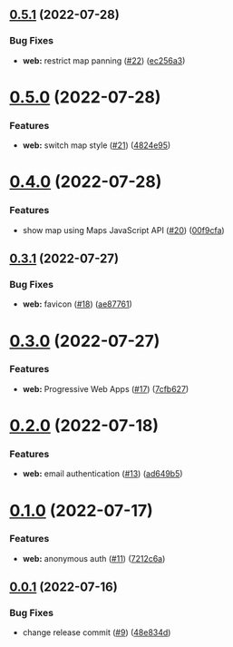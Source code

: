 ## [0.5.1](https://github.com/KazuyaHara/centro/compare/v0.5.0...v0.5.1) (2022-07-28)


### Bug Fixes

* **web:** restrict map panning ([#22](https://github.com/KazuyaHara/centro/issues/22)) ([ec256a3](https://github.com/KazuyaHara/centro/commit/ec256a3b89417dacf781afe64c94e3e3f1f8fc65))

# [0.5.0](https://github.com/KazuyaHara/centro/compare/v0.4.0...v0.5.0) (2022-07-28)


### Features

* **web:** switch map style ([#21](https://github.com/KazuyaHara/centro/issues/21)) ([4824e95](https://github.com/KazuyaHara/centro/commit/4824e95c3d84addd09bd8efe2cde43f6d53331df))

# [0.4.0](https://github.com/KazuyaHara/centro/compare/v0.3.1...v0.4.0) (2022-07-28)


### Features

* show map using Maps JavaScript API ([#20](https://github.com/KazuyaHara/centro/issues/20)) ([00f9cfa](https://github.com/KazuyaHara/centro/commit/00f9cfa6ff38c88596f59b03cae081b0f3fd2145))

## [0.3.1](https://github.com/KazuyaHara/centro/compare/v0.3.0...v0.3.1) (2022-07-27)


### Bug Fixes

* **web:** favicon ([#18](https://github.com/KazuyaHara/centro/issues/18)) ([ae87761](https://github.com/KazuyaHara/centro/commit/ae87761ded56f44ebafd563dc0194b17055f7ff0))

# [0.3.0](https://github.com/KazuyaHara/centro/compare/v0.2.0...v0.3.0) (2022-07-27)


### Features

* **web:** Progressive Web Apps ([#17](https://github.com/KazuyaHara/centro/issues/17)) ([7cfb627](https://github.com/KazuyaHara/centro/commit/7cfb62758e8014de958a9388d592a0d08bac604d))

# [0.2.0](https://github.com/KazuyaHara/centro/compare/v0.1.0...v0.2.0) (2022-07-18)


### Features

* **web:** email authentication ([#13](https://github.com/KazuyaHara/centro/issues/13)) ([ad649b5](https://github.com/KazuyaHara/centro/commit/ad649b518999e88b8ddc47e2ce061712526a5698))

# [0.1.0](https://github.com/KazuyaHara/centro/compare/v0.0.1...v0.1.0) (2022-07-17)


### Features

* **web:** anonymous auth ([#11](https://github.com/KazuyaHara/centro/issues/11)) ([7212c6a](https://github.com/KazuyaHara/centro/commit/7212c6ad7eca019e04e286ed712832f179fa7aa9))

## [0.0.1](https://github.com/KazuyaHara/centro/compare/v0.0.0...v0.0.1) (2022-07-16)


### Bug Fixes

* change release commit ([#9](https://github.com/KazuyaHara/centro/issues/9)) ([48e834d](https://github.com/KazuyaHara/centro/commit/48e834d20d2b310c5dfb62dad3c6f0e134178d32))
